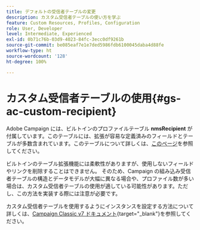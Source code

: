 ```yaml
---
title: デフォルトの受信者テーブルの変更
description: カスタム受信者テーブルの使い方を学ぶ
feature: Custom Resources, Profiles, Configuration
role: User, Developer
level: Intermediate, Experienced
exl-id: 0b71c76b-03d9-4023-84fc-3ecc0df9261b
source-git-commit: be085eaf7e1e7ded5986fdb6100045daba4d88fe
workflow-type: ht
source-wordcount: '128'
ht-degree: 100%

---
```


# カスタム受信者テーブルの使用{#gs-ac-custom-recipient}

Adobe Campaign には、ビルトインのプロファイルテーブル **nmsRecipient** が付属しています。このテーブルには、拡張が容易な定義済みのフィールドとテーブルが多数含まれています。このテーブルについて詳しくは、[このページ](datamodel.md#ootb-profiles)を参照してください。

ビルトインのテーブル拡張機能には柔軟性がありますが、使用しないフィールドやリンクを削除することはできません。 そのため、Campaign の組み込み受信者テーブルの構造とデータモデルが大幅に異なる場合や、プロファイル数が多い場合は、カスタム受信者テーブルの使用が適している可能性があります。ただし、この方法を実装する際には注意が必要です。

カスタム受信者テーブルを使用するようにインスタンスを設定する方法について詳しくは、[Campaign Classic v7 ドキュメント](https://experienceleague.adobe.com/docs/campaign-classic/using/configuring-campaign-classic/use-a-custom-recipient-table/about-custom-recipient-table.html?lang=ja){target="_blank"}を参照してください。